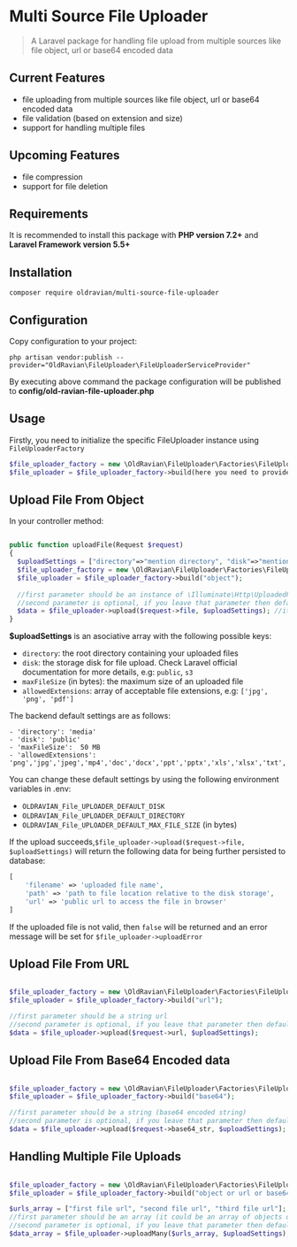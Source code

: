 # Multi Source File Uploader
> A Laravel package for handling file upload from multiple sources like file object, url or base64 encoded data

## Current Features

- file uploading from multiple sources like file object, url or base64 encoded data
- file validation (based on extension and size)
- support for handling multiple files

## Upcoming Features

- file compression
- support for file deletion

## Requirements  

It is recommended to install this package with **PHP version 7.2+** and **Laravel Framework version 5.5+**   

## Installation

```
composer require oldravian/multi-source-file-uploader
```

## Configuration

Copy configuration to your project:

```
php artisan vendor:publish --provider="OldRavian\FileUploader\FileUploaderServiceProvider"
```

By executing above command the package configuration will be published to **config/old-ravian-file-uploader.php**


## Usage

Firstly, you need to initialize the specific FileUploader instance using ```FileUploaderFactory```  
```php
$file_uploader_factory = new \OldRavian\FileUploader\Factories\FileUploaderFactory();
$file_uploader = $file_uploader_factory->build(here you need to provide the file source name, it could be "object", "url" or "base64");
```


## Upload File From Object
In your controller method:

```php

public function uploadFile(Request $request)
{
  $uploadSettings = ["directory"=>"mention directory", "disk"=>"mention disk", "maxFileSize"=>"mention size in bytes", "allowedExtensions"=>[mention extensions]];
  $file_uploader_factory = new \OldRavian\FileUploader\Factories\FileUploaderFactory();
  $file_uploader = $file_uploader_factory->build("object");
   
  //first parameter should be an instance of \Illuminate\Http\UploadedFile
  //second parameter is optional, if you leave that parameter then default settings will be used
  $data = $file_uploader->upload($request->file, $uploadSettings); //it will return an array
}
``` 

**$uploadSettings** is an asociative array with the following possible keys:   
- ```directory```: the root directory containing your uploaded files  
- ```disk```: the storage disk for file upload. Check Laravel official documentation for more details, e.g: ```public```, ```s3```  
- ```maxFileSize``` (in bytes): the maximum size of an uploaded file 
- ```allowedExtensions```: array of acceptable file extensions, e.g: ```['jpg', 'png', 'pdf']```  

The backend default settings are as follows:  
```
- 'directory': 'media'
- 'disk': 'public'
- 'maxFileSize':  50 MB
- 'allowedExtensions': 'png','jpg','jpeg','mp4','doc','docx','ppt','pptx','xls','xlsx','txt','pdf'
```

You can change these default settings by using the following environment variables in .env:  
- ```OLDRAVIAN_File_UPLOADER_DEFAULT_DISK```
- ```OLDRAVIAN_File_UPLOADER_DEFAULT_DIRECTORY```
- ```OLDRAVIAN_File_UPLOADER_DEFAULT_MAX_FILE_SIZE``` (in bytes)

If the upload succeeds,```$file_uploader->upload($request->file, $uploadSettings)``` will return the following data for being further persisted to database:  

```php
[
    'filename' => 'uploaded file name',
    'path' => 'path to file location relative to the disk storage',
    'url' => 'public url to access the file in browser'
]
```

If the uploaded file is not valid, then ```false``` will be returned and an error message will be set for ```$file_uploader->uploadError```  

## Upload File From URL

```php

$file_uploader_factory = new \OldRavian\FileUploader\Factories\FileUploaderFactory();
$file_uploader = $file_uploader_factory->build("url");

//first parameter should be a string url
//second parameter is optional, if you leave that parameter then default settings will be used
$data = $file_uploader->upload($request->url, $uploadSettings);
``` 


## Upload File From Base64 Encoded data

```php

$file_uploader_factory = new \OldRavian\FileUploader\Factories\FileUploaderFactory();
$file_uploader = $file_uploader_factory->build("base64");

//first parameter should be a string (base64 encoded string)
//second parameter is optional, if you leave that parameter then default settings will be used
$data = $file_uploader->upload($request->base64_str, $uploadSettings);
``` 



## Handling Multiple File Uploads

```php

$file_uploader_factory = new \OldRavian\FileUploader\Factories\FileUploaderFactory();
$file_uploader = $file_uploader_factory->build("object or url or base64");

$urls_array = ["first file url", "second file url", "third file url"];
//first parameter should be an array (it could be an array of objects or urls or base64 encoded strings array based on what you mentioned in the above line)
//second parameter is optional, if you leave that parameter then default settings will be used
$data_array = $file_uploader->uploadMany($urls_array, $uploadSettings); //$data_array is a 2d array
``` 

